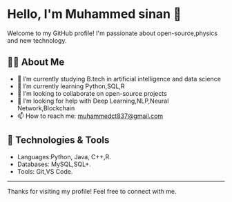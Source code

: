 # Hello, I'm Muhammed sinan 👋

Welcome to my GitHub profile! 
I'm passionate about open-source,physics and new technology. 


## 🧑‍💻 About Me
- 🔭 I’m currently studying B.tech in  artificial intelligence and data science  
- 🌱 I’m currently learning Python,SQL,R 
- 👯 I’m looking to collaborate on open-source projects
- 🤔 I’m looking for help with Deep Learning,NLP,Neural Network,Blockchain
- 📫 How to reach me: muhammedct837@gmail.com

## 🚀 Technologies & Tools
- Languages:Python, Java, C++,R.
- Databases: MySQL,SQL+.
- Tools: Git,VS Code.



---

Thanks for visiting my profile! Feel free to connect with me.
